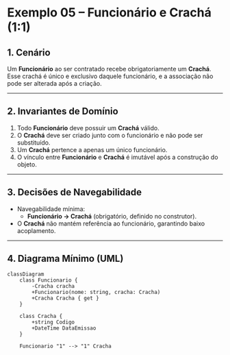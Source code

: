 # Exemplo 05 – Funcionário e Crachá (1:1)

## 1. Cenário
Um **Funcionário** ao ser contratado recebe obrigatoriamente um **Crachá**.  
Esse crachá é único e exclusivo daquele funcionário, e a associação não pode ser alterada após a criação.

---

## 2. Invariantes de Domínio
1. Todo **Funcionário** deve possuir um **Crachá** válido.  
2. O **Crachá** deve ser criado junto com o funcionário e não pode ser substituído.  
3. Um **Crachá** pertence a apenas um único funcionário.  
4. O vínculo entre **Funcionário** e **Crachá** é imutável após a construção do objeto.  

---

## 3. Decisões de Navegabilidade
- Navegabilidade mínima:  
  - **Funcionário → Crachá** (obrigatório, definido no construtor).  
- O **Crachá** não mantém referência ao funcionário, garantindo baixo acoplamento.  

---

## 4. Diagrama Mínimo (UML)

```mermaid
classDiagram
    class Funcionario {
        -Cracha cracha
        +Funcionario(nome: string, cracha: Cracha)
        +Cracha Cracha { get }
    }

    class Cracha {
        +string Codigo
        +DateTime DataEmissao
    }

    Funcionario "1" --> "1" Cracha
